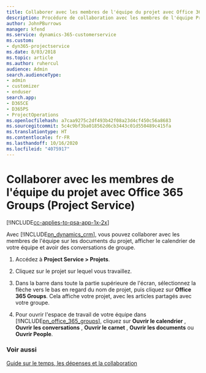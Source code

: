 ```yaml
---
title: Collaborer avec les membres de l'équipe du projet avec Office 365 Groups
description: Procédure de collaboration avec les membres de l'équipe Project Service via Office 365 Groups
author: JohnPBurrows
manager: kfend
ms.service: dynamics-365-customerservice
ms.custom:
- dyn365-projectservice
ms.date: 8/03/2018
ms.topic: article
ms.author: ruhercul
audience: Admin
search.audienceType:
- admin
- customizer
- enduser
search.app:
- D365CE
- D365PS
- ProjectOperations
ms.openlocfilehash: a7caa9275c2df493b42f08a23d4cf450c56a8683
ms.sourcegitcommit: 5c4c9bf3ba018562d6cb3443c01d550489c415fa
ms.translationtype: HT
ms.contentlocale: fr-FR
ms.lasthandoff: 10/16/2020
ms.locfileid: "4075917"
---
```

# <a name="collaborate-with-your-project-team-members-with-office-365-groups-project-service"></a>Collaborer avec les membres de l'équipe du projet avec Office 365 Groups (Project Service)

[!INCLUDE[cc-applies-to-psa-app-1x-2x](../includes/cc-applies-to-psa-app-1x-2x.md)]

Avec [!INCLUDE[pn_dynamics_crm](../includes/pn-dynamics-crm.md)], vous pouvez collaborer avec les membres de l'équipe sur les documents du projet, afficher le calendrier de votre équipe et avoir des conversations de groupe.  
  
1. Accédez à **Project Service > Projets**.  
  
2. Cliquez sur le projet sur lequel vous travaillez.  
  
3. Dans la barre dans toute la partie supérieure de l'écran, sélectionnez la flèche vers le bas en regard du nom de projet, puis cliquez sur **Office 365 Groups**. Cela affiche votre projet, avec les articles partagés avec votre groupe.  
  
4. Pour ouvrir l'espace de travail de votre équipe dans [!INCLUDE[pn_office_365_groups](../includes/pn-office-365-groups.md)], cliquez sur **Ouvrir le calendrier** , **Ouvrir les conversations** , **Ouvrir le carnet** , **Ouvrir les documents** ou **Ouvrir People**.  
  
### <a name="see-also"></a>Voir aussi  
 [Guide sur le temps, les dépenses et la collaboration](../psa/time-expense-collaboration-guide.md)
